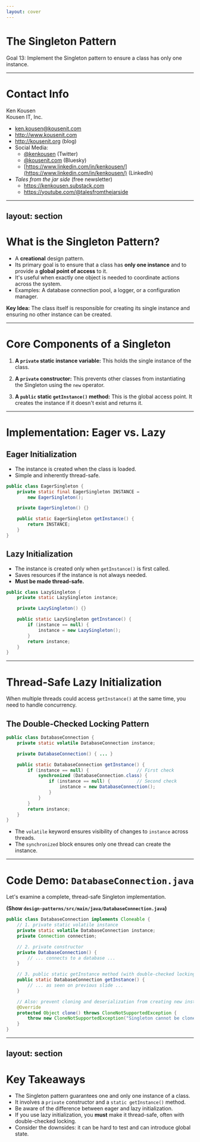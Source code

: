 ```yaml
---
layout: cover
--- 
```


# The Singleton Pattern

<div class="pt-12">
  <span class="px-2 py-1 rounded">
    Goal 13: Implement the Singleton pattern to ensure a class has only one instance.
  </span>
</div>

---

# Contact Info

Ken Kousen<br>
Kousen IT, Inc.

- ken.kousen@kousenit.com
- http://www.kousenit.com
- http://kousenit.org (blog)
- Social Media:
  - [@kenkousen](https://twitter.com/kenkousen) (Twitter)
  - [@kousenit.com](https://bsky.app/profile/kousenit.com) (Bluesky)
  - [https://www.linkedin.com/in/kenkousen/](https://www.linkedin.com/in/kenkousen/) (LinkedIn)
- *Tales from the jar side* (free newsletter)
  - https://kenkousen.substack.com
  - https://youtube.com/@talesfromthejarside

---
layout: section
---

# What is the Singleton Pattern?

<v-clicks>

- A **creational** design pattern.
- Its primary goal is to ensure that a class has **only one instance** and to provide a **global point of access** to it.
- It's useful when exactly one object is needed to coordinate actions across the system.
- Examples: A database connection pool, a logger, or a configuration manager.

</v-clicks>

<div class="mt-8">
<v-click>

**Key Idea:** The class itself is responsible for creating its single instance and ensuring no other instance can be created.

</v-click>
</div>

---

# Core Components of a Singleton

<v-clicks>

1.  **A `private` static instance variable:** This holds the single instance of the class.

2.  **A `private` constructor:** This prevents other classes from instantiating the Singleton using the `new` operator.

3.  **A `public` static `getInstance()` method:** This is the global access point. It creates the instance if it doesn't exist and returns it.

</v-clicks>

---

# Implementation: Eager vs. Lazy

<div class="grid grid-cols-2 gap-8">

<div>

## **Eager Initialization**
- The instance is created when the class is loaded.
- Simple and inherently thread-safe.

```java
public class EagerSingleton {
    private static final EagerSingleton INSTANCE = 
        new EagerSingleton();

    private EagerSingleton() {}

    public static EagerSingleton getInstance() {
        return INSTANCE;
    }
}
```

</div>

<div>

## **Lazy Initialization**
- The instance is created only when `getInstance()` is first called.
- Saves resources if the instance is not always needed.
- **Must be made thread-safe.**

```java
public class LazySingleton {
    private static LazySingleton instance;

    private LazySingleton() {}

    public static LazySingleton getInstance() {
        if (instance == null) {
            instance = new LazySingleton();
        }
        return instance;
    }
}
```

</div>

</div>

---

# Thread-Safe Lazy Initialization

When multiple threads could access `getInstance()` at the same time, you need to handle concurrency.

## The Double-Checked Locking Pattern

```java
public class DatabaseConnection {
    private static volatile DatabaseConnection instance;

    private DatabaseConnection() { ... }

    public static DatabaseConnection getInstance() {
        if (instance == null) {                  // First check
            synchronized (DatabaseConnection.class) {
                if (instance == null) {          // Second check
                    instance = new DatabaseConnection();
                }
            }
        }
        return instance;
    }
}
```
- The `volatile` keyword ensures visibility of changes to `instance` across threads.
- The `synchronized` block ensures only one thread can create the instance.

---

# Code Demo: `DatabaseConnection.java`

Let's examine a complete, thread-safe Singleton implementation.

**(Show `design-patterns/src/main/java/DatabaseConnection.java`)**

```java
public class DatabaseConnection implements Cloneable {
    // 1. private static volatile instance
    private static volatile DatabaseConnection instance;
    private Connection connection;

    // 2. private constructor
    private DatabaseConnection() {
        // ... connects to a database ...
    }

    // 3. public static getInstance method (with double-checked locking)
    public static DatabaseConnection getInstance() {
        // ... as seen on previous slide ...
    }

    // Also: prevent cloning and deserialization from creating new instances
    @Override
    protected Object clone() throws CloneNotSupportedException {
        throw new CloneNotSupportedException("Singleton cannot be cloned");
    }
}
```

---
layout: section
---

# Key Takeaways

<v-clicks>

- The Singleton pattern guarantees one and only one instance of a class.
- It involves a `private` constructor and a `static getInstance()` method.
- Be aware of the difference between eager and lazy initialization.
- If you use lazy initialization, you **must** make it thread-safe, often with double-checked locking.
- Consider the downsides: it can be hard to test and can introduce global state.

</v-clicks>
